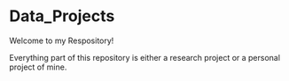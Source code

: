 # Data_Projects

Welcome to my Respository!

Everything part of this repository is either a research project or a personal project of mine. 





